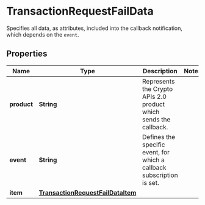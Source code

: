 

# TransactionRequestFailData

Specifies all data, as attributes, included into the callback notification, which depends on the `event`.

## Properties

| Name | Type | Description | Notes |
|------------ | ------------- | ------------- | -------------|
|**product** | **String** | Represents the Crypto APIs 2.0 product which sends the callback. |  |
|**event** | **String** | Defines the specific event, for which a callback subscription is set. |  |
|**item** | [**TransactionRequestFailDataItem**](TransactionRequestFailDataItem.md) |  |  |



